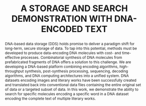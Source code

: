 ---
abstract: DNA-based data storage (DDS) holds promise to deliver a paradigm shift for
  long-term, secure storage of data. To tap into this potential, methods must be developed
  to produce data-encoding DNA molecules with cost- and time-effective processes.  Combinatorial
  synthesis of DNA molecules from prefabricated fragments of DNA offers a solution
  to this challenge.  We are developing a DNA-based platform combining encoding algorithms,
  high-throughput synthesis, post-synthesis processing, sequencing, decoding algorithms,
  and DNA computing architectures into a unified system.  DNA datasets encoding images
  and literary works have been successfully created and translated back into conventional
  data files containing the entire original set of data or a targeted subset of data.  In
  this work, we demonstrate the ability to search for specific molecules encoding
  a specific word in a DNA dataset encoding the complete text of multiple literary
  works.
creators:
- Provencher, Laurel
- Bhatia, Swapnil
- Mihm, Sean
date: null
document_url: https://www.ideals.illinois.edu/items/128326/bitstreams/429017/data.pdf
grand_parent: iPRES
institutions: []
keywords:
- dna
- sustainability
- storage
- search
landing_page_url: https://hdl.handle.net/2142/121123
language: eng
layout: publication
license: CC-BY 4.0 International
notes_url: null
parent: iPRES 2023
presentation_url: https://hdl.handle.net/2142/121661
publication_type: paper
size: null
source_name: iPRES
title: A STORAGE AND SEARCH DEMONSTRATION WITH DNA-ENCODED TEXT
year: 2023
---